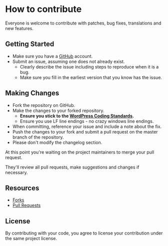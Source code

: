 # How to contribute

Everyone is welcome to contribute with patches, bug fixes, translations and new features.

## Getting Started

* Make sure you have a [GitHub](https://github.com/join) account.
* Submit an issue, assuming one does not already exist.
  * Clearly describe the issue including steps to reproduce when it is a bug.
  * Make sure you fill in the earliest version that you know has the issue.

## Making Changes

* Fork the repository on GitHub.
* Make the changes to your forked repository.
  * **Ensure you stick to the [WordPress Coding Standards](https://make.wordpress.org/core/handbook/best-practices/coding-standards/).**
  * Ensure you use LF line endings - no crazy windows line endings.
* When committing, reference your issue and include a note about the fix.
* Push the changes to your fork and submit a pull request on the master branch of the repository.
* Please don't modify the changelog section.

At this point you're waiting on the project maintainers to merge your pull request.

They'll review all pull requests, make suggestions and changes if necessary.

## Resources

* [Forks](https://help.github.com/articles/fork-a-repo/)
* [Pull Requests](https://help.github.com/articles/about-pull-requests/)

## License

By contributing with your code, you agree to license your contribution under the same project license.
